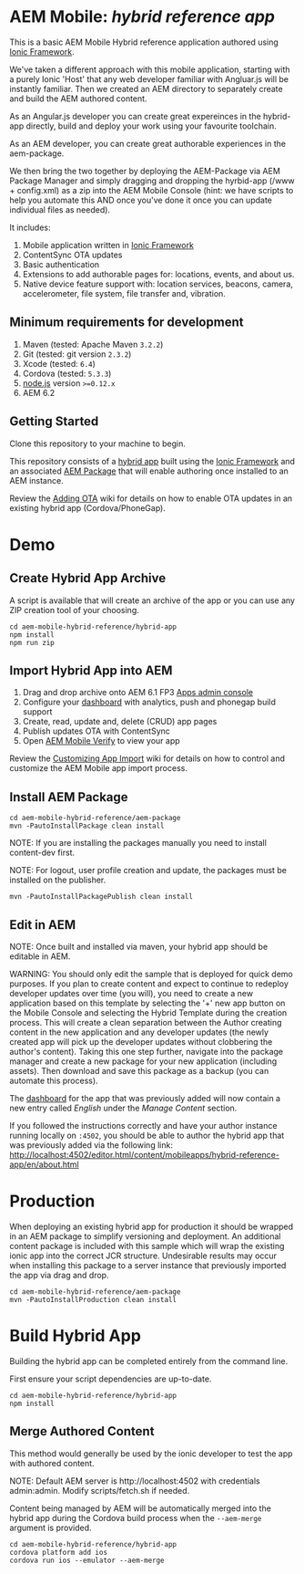 # AEM Mobile: _hybrid reference app_

This is a basic AEM Mobile Hybrid reference application authored using [Ionic Framework](http://ionicframework.com/).

We've taken a different approach with this mobile application, starting with a purely Ionic 'Host' that any web developer familiar with Angluar.js will be instantly familiar. Then we created an AEM directory to separately create and build the AEM authored content. 

As an Angular.js developer you can create great expereinces in the hybrid-app directly, build and deploy your work using your favourite toolchain.

As an AEM developer, you can create great authorable experiences in the aem-package.

We then bring the two together by deploying the AEM-Package via AEM Package Manager and simply dragging and dropping the hyrbid-app (/www + config.xml) as a zip into the AEM Mobile Console (hint: we have scripts to help you automate this AND once you've done it once you can update individual files as needed).

It includes:

1. Mobile application written in [Ionic Framework](http://ionicframework.com/)
2. ContentSync OTA updates
3. Basic authentication
4. Extensions to add authorable pages for: locations, events, and about us.
5. Native device feature support with: location services, beacons, camera, accelerometer, file system, file transfer and, vibration.

## Minimum requirements for development

1. Maven (tested: Apache Maven `3.2.2`)
2. Git (tested: git version `2.3.2`)
3. Xcode (tested: `6.4`)
4. Cordova (tested: `5.3.3`)
5. [node.js](http://nodejs.org/) version `>=0.12.x`
6. AEM 6.2

## Getting Started

Clone this repository to your machine to begin.

This repository consists of a [hybrid app](hybrid-app) built using the [Ionic Framework](http://ionicframework.com/) and an associated [AEM Package](aem-package) that will enable authoring once installed to an AEM instance.

Review the [Adding OTA](../../wiki/Adding-OTA) wiki for details on how to enable OTA updates in an existing hybrid app (Cordova/PhoneGap).

# Demo

## Create Hybrid App Archive

A script is available that will create an archive of the app or you can use any ZIP creation tool of your choosing.

    cd aem-mobile-hybrid-reference/hybrid-app
    npm install
    npm run zip

## Import Hybrid App into AEM

1. Drag and drop archive onto AEM 6.1 FP3 [Apps admin console](http://localhost:4502/aem/apps.html/content/phonegap)
1. Configure your [dashboard](http://localhost:4502/libs/mobileapps/admin/content/dashboard.html/content/mobileapps/hybrid-reference-app/shell) with analytics, push and phonegap build support
1. Create, read, update and, delete (CRUD) app pages
1. Publish updates OTA with ContentSync
1. Open [AEM Mobile Verify](https://itunes.apple.com/us/app/phonegap-enterprise/id924780940?ls=1&mt=8) to view your app
 
Review the [Customizing App Import](../../wiki/Customizing-App-Import) wiki for details on how to control and customize the AEM Mobile app import process.

## Install AEM Package

    cd aem-mobile-hybrid-reference/aem-package
    mvn -PautoInstallPackage clean install

NOTE: If you are installing the packages manually you need to install content-dev first.

NOTE: For logout, user profile creation and update, the packages must be installed on the publisher.

    mvn -PautoInstallPackagePublish clean install

## Edit in AEM

NOTE: Once built and installed via maven, your hybrid app should be editable in AEM.  

WARNING: You should only edit the sample that is deployed for quick demo purposes. If you plan to create content and expect to continue to redeploy developer updates over time (you will), you need to create a new application based on this template by selecting the '+' new app button on the Mobile Console and selecting the Hybrid Template during the creation process.  This will create a clean separation between the Author creating content in the new application and any developer updates (the newly created app will pick up the developer updates without clobbering the author's content).  Taking this one step further, navigate into the package manager and create a new package for your new application (including assets). Then download and save this package as a backup (you can automate this process).

The [dashboard](http://localhost:4502/libs/mobileapps/admin/content/dashboard.html/content/mobileapps/hybrid-reference-app/shell) for the app that was previously added will
now contain a new entry called *English* under the *Manage Content* section.

If you followed the instructions correctly and have your author instance running locally on `:4502`, you should be able to author the hybrid app that was previously added via the following link:
[http://localhost:4502/editor.html/content/mobileapps/hybrid-reference-app/en/about.html](http://localhost:4502/editor.html/content/mobileapps/hybrid-reference-app/en/about.html)

# Production

When deploying an existing hybrid app for production it should be wrapped in an AEM package to simplify versioning and deployment.
An additional content package is included with this sample which will wrap the existing ionic app into the correct JCR structure.
Undesirable results may occur when installing this package to a server instance that previously imported the app via drag and drop.

    cd aem-mobile-hybrid-reference/aem-package
    mvn -PautoInstallProduction clean install

# Build Hybrid App

Building the hybrid app can be completed entirely from the command line.

First ensure your script dependencies are up-to-date.

    cd aem-mobile-hybrid-reference/hybrid-app
    npm install

## Merge Authored Content

This method would generally be used by the ionic developer to test the app with authored content.

NOTE:  Default AEM server is http://localhost:4502 with credentials admin:admin.  Modify scripts/fetch.sh if needed.

Content being managed by AEM will be automatically merged into the hybrid app during the Cordova build process when the `--aem-merge` argument is provided.

    cd aem-mobile-hybrid-reference/hybrid-app
    cordova platform add ios
    cordova run ios --emulator --aem-merge

